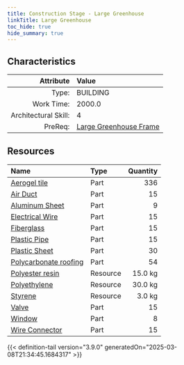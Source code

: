 ```yaml
---
title: Construction Stage - Large Greenhouse
linkTitle: Large Greenhouse
toc_hide: true
hide_summary: true
---
```

<!-- This is generated by the MarsSim HelpGenertor, do not edit. -->

## Characteristics

| Attribute      | Value |
|--------:|:------|
|Type:|BUILDING|
|Work Time:|2000.0|
|Architectural Skill:|4|
|PreReq:|[Large Greenhouse Frame](/docs/definitions/construction/large-greenhouse-frame)|

## Resources

| Name | Type | Quantity |
|:-----|:-----|-----:|
|[Aerogel tile](/docs/definitions/part/aerogel-tile)|Part|336|
|[Air Duct](/docs/definitions/part/air-duct)|Part|15|
|[Aluminum Sheet](/docs/definitions/part/aluminum-sheet)|Part|9|
|[Electrical Wire](/docs/definitions/part/electrical-wire)|Part|15|
|[Fiberglass](/docs/definitions/part/fiberglass)|Part|15|
|[Plastic Pipe](/docs/definitions/part/plastic-pipe)|Part|15|
|[Plastic Sheet](/docs/definitions/part/plastic-sheet)|Part|30|
|[Polycarbonate roofing](/docs/definitions/part/polycarbonate-roofing)|Part|54|
|[Polyester resin](/docs/definitions/resource/polyester-resin)|Resource|15.0 kg|
|[Polyethylene](/docs/definitions/resource/polyethylene)|Resource|30.0 kg|
|[Styrene](/docs/definitions/resource/styrene)|Resource|3.0 kg|
|[Valve](/docs/definitions/part/valve)|Part|15|
|[Window](/docs/definitions/part/window)|Part|8|
|[Wire Connector](/docs/definitions/part/wire-connector)|Part|15|




{{< definition-tail version="3.9.0" generatedOn="2025-03-08T21:34:45.1684317" >}}

